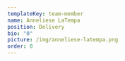```yaml
---
templateKey: team-member
name: Anneliese LaTempa
position: Delivery
bio: "0"
picture: /img/anneliese-latempa.png
order: 0
---
```

